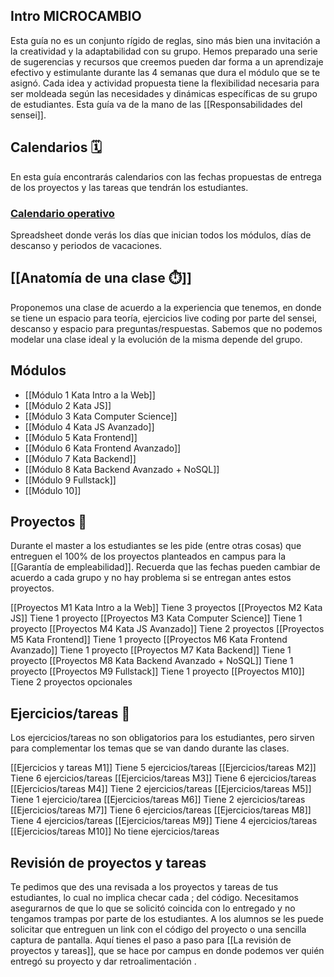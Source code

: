## Intro MICROCAMBIO
Esta guía no es un conjunto rígido de reglas, sino más bien una invitación a la creatividad y la adaptabilidad con su grupo. Hemos preparado una serie de sugerencias y recursos que creemos pueden dar forma a un aprendizaje efectivo y estimulante durante las 4 semanas que dura el módulo que se te asignó. Cada idea y actividad propuesta tiene la flexibilidad necesaria para ser moldeada según las necesidades y dinámicas específicas de su grupo de estudiantes. Esta guía va de la mano de las [[Responsabilidades del sensei]].
## Calendarios 🗓️
En esta guía encontrarás calendarios con las fechas propuestas de entrega de los proyectos y las tareas que tendrán los estudiantes.
 ### [Calendario operativo](https://docs.google.com/spreadsheets/d/1Y1xmjy7IqYmHJHGcoDkhKBUcnff051IK4eTE5eK6bZU/edit#gid=1164278491)
 Spreadsheet donde verás los días que inician todos los módulos, días de descanso y periodos de vacaciones.
## [[Anatomía de una clase ⏱️]]
Proponemos una clase de acuerdo a la experiencia que tenemos, en donde se tiene un espacio para teoría, ejercicios live coding por parte del sensei, descanso y espacio para preguntas/respuestas.
Sabemos que no podemos modelar una clase ideal y la evolución de la misma depende del grupo.
## Módulos
- [[Módulo 1 Kata Intro a la Web]]
- [[Módulo 2 Kata JS]]
- [[Módulo 3 Kata Computer Science]]
- [[Módulo 4 Kata JS Avanzado]]
- [[Módulo 5 Kata Frontend]]
- [[Módulo 6 Kata Frontend Avanzado]]
- [[Módulo 7 Kata Backend]]
- [[Módulo 8 Kata Backend Avanzado + NoSQL]]
- [[Módulo 9 Fullstack]]
- [[Módulo 10]]
## Proyectos 🏁
Durante el master a los estudiantes se les pide (entre otras cosas) que entreguen el 100% de los proyectos planteados en campus para la [[Garantía de empleabilidad]]. 
Recuerda que las fechas pueden cambiar de acuerdo a cada grupo y no hay problema si se entregan antes estos proyectos.

[[Proyectos M1 Kata Intro a la Web]] Tiene 3 proyectos
[[Proyectos M2 Kata JS]] Tiene 1 proyecto
[[Proyectos M3 Kata Computer Science]] Tiene 1 proyecto
[[Proyectos M4 Kata JS Avanzado]] Tiene 2 proyectos
[[Proyectos M5 Kata Frontend]] Tiene 1 proyecto
[[Proyectos M6 Kata Frontend Avanzado]] Tiene 1 proyecto
[[Proyectos M7 Kata Backend]] Tiene 1 proyecto
[[Proyectos M8 Kata Backend Avanzado + NoSQL]] Tiene 1 proyecto
[[Proyectos M9 Fullstack]] Tiene 1 proyecto
[[Proyectos M10]] Tiene 2 proyectos opcionales
## Ejercicios/tareas 📝
Los ejercicios/tareas no son obligatorios para los estudiantes, pero sirven para complementar los temas que se van dando durante las clases.

[[Ejercicios y tareas M1]] Tiene 5 ejercicios/tareas
[[Ejercicios/tareas M2]] Tiene 6 ejercicios/tareas
[[Ejercicios/tareas M3]] Tiene 6 ejercicios/tareas
[[Ejercicios/tareas M4]] Tiene 2 ejercicios/tareas
[[Ejercicios/tareas M5]] Tiene 1 ejercicio/tarea
[[Ejercicios/tareas M6]] Tiene 2 ejercicios/tareas
[[Ejercicios/tareas M7]] Tiene 6 ejercicios/tareas
[[Ejercicios/tareas M8]] Tiene 4 ejercicios/tareas
[[Ejercicios/tareas M9]] Tiene 4 ejercicios/tareas
[[Ejercicios/tareas M10]] No tiene ejercicios/tareas


## Revisión de proyectos y tareas
Te pedimos que des una revisada a los proyectos y tareas de tus estudiantes, lo cual no implica checar cada ; del código. Necesitamos asegurarnos de que lo que se solicitó coincida con lo entregado y no tengamos trampas por parte de los estudiantes.
A los alumnos se les puede solicitar que entreguen un link con el código del proyecto o una sencilla captura de pantalla.
Aquí tienes el paso a paso para [[La revisión de proyectos y tareas]], que se hace por campus en donde podemos ver quién entregó su proyecto y dar retroalimentación . 
